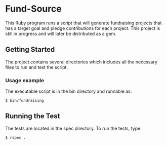 # Fund-Source

This Ruby program runs a script that will generate fundraising projects that has a target goal and pledge contributions for each project. This project is still in progress and will later be distributed as a gem. 

## Getting Started

The project contains several directories which includes all the necessary files to run and test the script.

### Usage example

The executable script is in the bin directory and runnable as:

```
$ bin/fundraising
```

## Running the Test

The tests are located in the spec directory. To run the tests, type:

```
$ rspec .
```


	